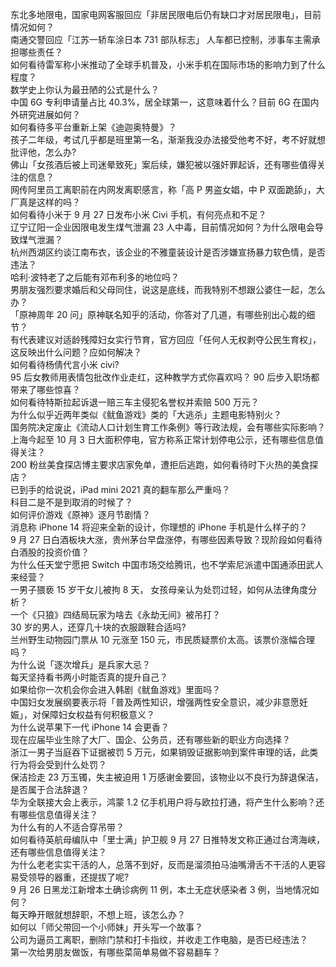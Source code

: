 东北多地限电，国家电网客服回应「非居民限电后仍有缺口才对居民限电」，目前情况如何？  
南通交警回应「江苏一轿车涂日本 731 部队标志」 人车都已控制，涉事车主需承担哪些责任？  
如何看待雷军称小米推动了全球手机普及，小米手机在国际市场的影响力到了什么程度？  
数学史上你认为最丑陋的公式是什么？  
中国 6G 专利申请量占比 40.3%，居全球第一，这意味着什么？目前 6G 在国内外研究进展如何？  
如何看待多平台重新上架《迪迦奥特曼》？  
孩子二年级，考试几乎都是班里第一名，渐渐我没办法接受他考不好，考不好就想批评他，怎么办?  
佛山「女孩酒后被上司迷晕致死」案后续，嫌犯被以强奸罪起诉，还有哪些值得关注的信息？  
网传阿里员工离职前在内网发离职感言，称「高 P 男盗女娼，中 P 双面跪舔」，大厂真是这样的吗？  
如何看待小米于 9 月 27 日发布小米 Civi 手机，有何亮点和不足？  
辽宁辽阳一企业因限电发生煤气泄漏 23 人中毒，目前情况如何？为什么限电会导致煤气泄漏？  
杭州西湖区约谈江南布衣，该企业的不雅童装设计是否涉嫌宣扬暴力软色情，是否违法？  
哈利·波特老了之后能有邓布利多的地位吗？  
男朋友强烈要求婚后和父母同住，说这是底线，而我特别不想跟公婆住一起，怎么办？  
「原神周年 20 问」原神联名知乎的活动，你答对了几道，有哪些别出心裁的细节？  
有代表建议对适龄残障妇女实行节育，官方回应「任何人无权剥夺公民生育权」，这反映出什么问题？应如何解决？  
如何看待杨倩代言小米 civi?  
95 后女教师用表情包批改作业走红，这种教学方式你喜欢吗？ 90 后步入职场都带来了哪些惊喜？  
如何看待特斯拉起诉退一赔三车主侵犯名誉权并索赔 500 万元？  
为什么似乎近两年类似《鱿鱼游戏》类的「大逃杀」主题电影特别火？  
国务院决定废止《流动人口计划生育工作条例》等行政法规，会有哪些实际影响？  
上海今起至 10 月 3 日大面积停电，官方称系正常计划停电公示，还有哪些信息值得关注？  
200 粉丝美食探店博主要求店家免单，遭拒后逃跑，如何看待时下火热的美食探店？  
已到手的给说说，iPad mini 2021 真的翻车那么严重吗？  
科目二是不是到取消的时候了？  
如何评价游戏《原神》逐月节剧情？  
消息称 iPhone 14 将迎来全新的设计，你理想的 iPhone 手机是什么样子的？  
9 月 27 日白酒板块大涨，贵州茅台早盘涨停，有哪些因素导致？现阶段如何看待白酒股的投资价值？  
为什么任天堂宁愿把 Switch 中国市场交给腾讯，也不学索尼派遣中国通添田武人来经营？  
一男子猥亵 15 岁干女儿被拘 8 天， 女孩母亲认为处罚过轻，如何从法律角度分析？  
一个《只狼》四结局玩家为啥去《永劫无间》被吊打？  
30 岁的男人，还穿几十块的衣服跟鞋合适吗?  
兰州野生动物园门票从 10 元涨至 150 元，市民质疑票价太高。该票价涨幅合理吗？  
为什么说「逐次增兵」是兵家大忌？  
每天坚持看书两小时能否真的提升自己？  
如果给你一次机会你会进入韩剧《鱿鱼游戏》里面吗？  
中国妇女发展纲要表示将「普及两性知识，增强两性安全意识，减少非意愿妊娠」，对保障妇女权益有何积极意义？  
为什么说苹果下一代 iPhone 14 会更香？  
现在应届毕业生除了大厂、国企、公务员，还有哪些新的职业方向选择？  
浙江一男子当庭吞下证据被罚 5 万元，如果销毁证据影响到案件审理的话，此类行为将会受到什么处罚？  
保洁捡走 23 万玉镯，失主被迫用 1 万感谢金要回，该物业以不良行为辞退保洁，是否属于合法辞退？  
华为全联接大会上表示，鸿蒙 1.2 亿手机用户将与欧拉打通，将产生什么影响？还有哪些信息值得关注？  
为什么有的人不适合穿吊带？  
如何看待英航母编队中「里士满」护卫舰 9 月 27 日推特发文称正通过台湾海峡，还有哪些信息值得关注？  
为什么老老实实干活的人，总落不到好，反而是溜须拍马油嘴滑舌不干活的人更容易受领导的器重，还提拔了呢?  
9 月 26 日黑龙江新增本土确诊病例 11 例，本土无症状感染者 3 例，当地情况如何？  
每天睁开眼就想辞职，不想上班，该怎么办？  
如何以「师父带回一个小师妹」开头写一个故事？  
公司为逼员工离职，删除门禁和打卡指纹，并收走工作电脑，是否已经违法？  
第一次给男朋友做饭，有哪些菜简单易做不容易翻车？  
